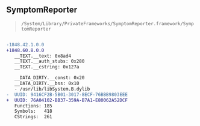 ## SymptomReporter

> `/System/Library/PrivateFrameworks/SymptomReporter.framework/SymptomReporter`

```diff

-1848.42.1.0.0
+1848.60.8.0.0
   __TEXT.__text: 0x8ad4
   __TEXT.__auth_stubs: 0x280
   __TEXT.__cstring: 0x127a

   __DATA_DIRTY.__const: 0x20
   __DATA_DIRTY.__bss: 0x10
   - /usr/lib/libSystem.B.dylib
-  UUID: 9416CF2B-5B01-3017-8ECF-76BBB9803EEE
+  UUID: 76A04102-BB37-359A-B7A1-E80062A52DCF
   Functions: 185
   Symbols:   418
   CStrings:  261

```
